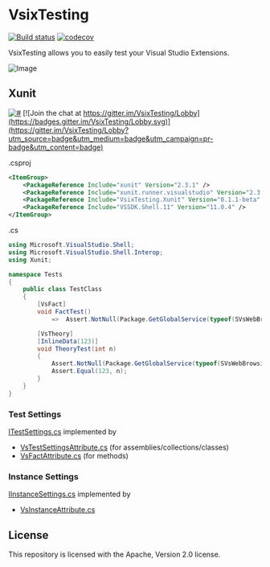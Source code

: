 # VsixTesting
[![Build status](https://ci.appveyor.com/api/projects/status/4y4ihbei7qeif8a5/branch/master?svg=true)](https://ci.appveyor.com/project/josetr/vsixtesting/branch/master)
[![codecov](https://codecov.io/gh/josetr/VsixTesting/branch/master/graph/badge.svg)](https://codecov.io/gh/josetr/VsixTesting)

VsixTesting allows you to easily test your Visual Studio Extensions.

![Image](VsixTesting.png)

## Xunit

[![#](https://img.shields.io/nuget/v/VsixTesting.Xunit.svg?style=flat)](http://www.nuget.org/packages/VsixTesting.Xunit/) [![Join the chat at https://gitter.im/VsixTesting/Lobby](https://badges.gitter.im/VsixTesting/Lobby.svg)](https://gitter.im/VsixTesting/Lobby?utm_source=badge&utm_medium=badge&utm_campaign=pr-badge&utm_content=badge)

.csproj
```xml
<ItemGroup>
    <PackageReference Include="xunit" Version="2.3.1" />
    <PackageReference Include="xunit.runner.visualstudio" Version="2.3.1" />
    <PackageReference Include="VsixTesting.Xunit" Version="0.1.1-beta" />
    <PackageReference Include="VSSDK.Shell.11" Version="11.0.4" />
</ItemGroup>
```

.cs
```csharp
using Microsoft.VisualStudio.Shell;
using Microsoft.VisualStudio.Shell.Interop;
using Xunit;

namespace Tests
{  
    public class TestClass
    {
        [VsFact]
        void FactTest()
            =>  Assert.NotNull(Package.GetGlobalService(typeof(SVsWebBrowsingService)));

        [VsTheory]
        [InlineData(123)]
        void TheoryTest(int n)
        {
            Assert.NotNull(Package.GetGlobalService(typeof(SVsWebBrowsingService)));
            Assert.Equal(123, n);
        }
    }
}

```

### Test Settings 

[ITestSettings.cs](src/VsixTesting/ITestSettings.cs) implemented by
 * [VsTestSettingsAttribute.cs](src/VsixTesting.Xunit/VsTestSettingsAttribute.cs) (for assemblies/collections/classes)
 * [VsFactAttribute.cs](src/VsixTesting.Xunit/VsFactAttribute.cs) (for methods)

### Instance Settings 

[IInstanceSettings.cs](src/VsixTesting/IInstanceSettings.cs) implemented by
 * [VsInstanceAttribute.cs](src/VsixTesting.Xunit/VsInstanceAttribute.cs)

## License

This repository is licensed with the Apache, Version 2.0 license.
